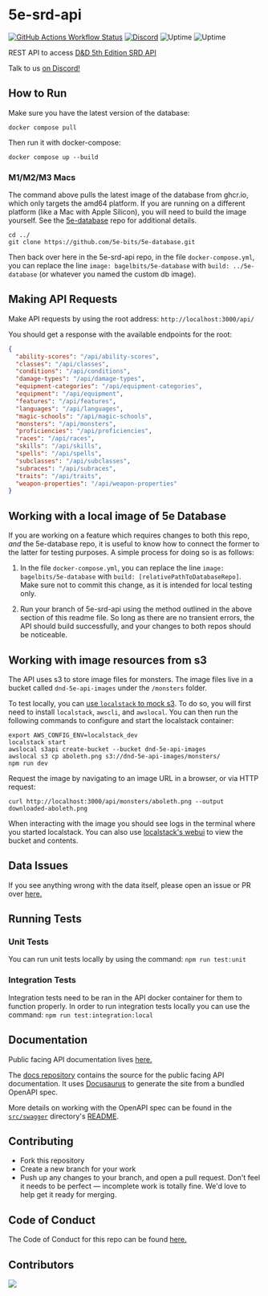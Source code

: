 # 5e-srd-api

[![GitHub Actions Workflow Status](https://img.shields.io/github/actions/workflow/status/5e-bits/5e-srd-api/ci.yml?style=flat&logo=github&logoColor=white)](https://github.com/5e-bits/5e-srd-api/actions/workflows/ci.yml)
[![Discord](https://img.shields.io/discord/656547667601653787?style=flat&logo=discord&logoColor=white)](https://discord.gg/TQuYTv7)
![Uptime](https://img.shields.io/endpoint?url=https%3A%2F%2Fraw.githubusercontent.com%2F5e-bits%2Fdnd-uptime%2Fmain%2Fapi%2Fapi%2Fresponse-time.json)
![Uptime](https://img.shields.io/endpoint?url=https%3A%2F%2Fraw.githubusercontent.com%2F5e-bits%2Fdnd-uptime%2Fmain%2Fapi%2Fapi%2Fuptime.json)

REST API to access [D&amp;D 5th Edition SRD API](https://www.dnd5eapi.co/)

Talk to us [on Discord!](https://discord.gg/TQuYTv7)

## How to Run

Make sure you have the latest version of the database:

```shell
docker compose pull
```

Then run it with docker-compose:

```shell
docker compose up --build
```

### M1/M2/M3 Macs

The command above pulls the latest image of the database from ghcr.io, which only targets the amd64 platform. If you are running on a different platform (like a Mac with Apple Silicon), you will need to build the image yourself. See the [5e-database](https://github.com/5e-bits/5e-database#how-to-run) repo for additional details.

```shell
cd ../
git clone https://github.com/5e-bits/5e-database.git
```

Then back over here in the 5e-srd-api repo, in the file `docker-compose.yml`, you can replace the line `image: bagelbits/5e-database` with `build: ../5e-database` (or whatever you named the custom db image).

## Making API Requests

Make API requests by using the root address:
`http://localhost:3000/api/`

You should get a response with the available endpoints for the root:

```json
{
  "ability-scores": "/api/ability-scores",
  "classes": "/api/classes",
  "conditions": "/api/conditions",
  "damage-types": "/api/damage-types",
  "equipment-categories": "/api/equipment-categories",
  "equipment": "/api/equipment",
  "features": "/api/features",
  "languages": "/api/languages",
  "magic-schools": "/api/magic-schools",
  "monsters": "/api/monsters",
  "proficiencies": "/api/proficiencies",
  "races": "/api/races",
  "skills": "/api/skills",
  "spells": "/api/spells",
  "subclasses": "/api/subclasses",
  "subraces": "/api/subraces",
  "traits": "/api/traits",
  "weapon-properties": "/api/weapon-properties"
}
```

## Working with a local image of 5e Database

If you are working on a feature which requires changes to both this repo, _and_ the 5e-database repo, it is useful to know how to connect the former to the latter for testing purposes. A simple process for doing so is as follows:

1. In the file `docker-compose.yml`, you can replace the line `image: bagelbits/5e-database` with `build: [relativePathToDatabaseRepo]`. Make sure not to commit this change, as it is intended for local testing only.

2. Run your branch of 5e-srd-api using the method outlined in the above section of this readme file. So long as there are no transient errors, the API should build successfully, and your changes to both repos should be noticeable.

## Working with image resources from s3

The API uses s3 to store image files for monsters. The image files live in a bucket called `dnd-5e-api-images` under the `/monsters` folder.

To test locally, you can [use `localstack` to mock s3](https://docs.localstack.cloud/user-guide/aws/s3/). To do so, you will first need to install `localstack`,
`awscli`, and `awslocal`. You can then run the following commands to configure and start the localstack container:

```shell
export AWS_CONFIG_ENV=localstack_dev
localstack start
awslocal s3api create-bucket --bucket dnd-5e-api-images
awslocal s3 cp aboleth.png s3://dnd-5e-api-images/monsters/
npm run dev
```

Request the image by navigating to an image URL in a browser, or via HTTP request:

```shell
curl http://localhost:3000/api/monsters/aboleth.png --output downloaded-aboleth.png
```

When interacting with the image you should see logs in the terminal where you started localstack. You can also use [localstack's webui](https://app.localstack.cloud/dashboard) to view the bucket and
contents.

## Data Issues

If you see anything wrong with the data itself, please open an issue or PR over [here.](https://github.com/5e-bits/5e-database/)

## Running Tests

### Unit Tests

You can run unit tests locally by using the command: `npm run test:unit`

### Integration Tests

Integration tests need to be ran in the API docker container for them to function properly.
In order to run integration tests locally you can use the command: `npm run test:integration:local`

## Documentation

Public facing API documentation lives [here.](https://www.dnd5eapi.co/docs)

The [docs repository](https://github.com/5e-bits/docs) contains the source for the public facing API documentation. It uses
[Docusaurus](https://docusaurus.io/) to generate the site from a bundled OpenAPI spec.

More details on working with the OpenAPI spec can be found in the [`src/swagger`](src/swagger/) directory's [README](src/swagger/README.md).

## Contributing

- Fork this repository
- Create a new branch for your work
- Push up any changes to your branch, and open a pull request. Don't feel it needs to be perfect — incomplete work is totally fine. We'd love to help get it ready for merging.

## Code of Conduct

The Code of Conduct for this repo can be found [here.](https://github.com/5e-bits/5e-srd-api/wiki#code-of-conduct)

## Contributors

<a href="https://github.com/5e-bits/5e-srd-api/graphs/contributors">
  <img src="https://contrib.rocks/image?repo=5e-bits/5e-srd-api" />
</a>
